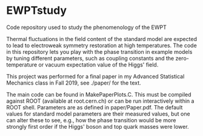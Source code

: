 # EWPTstudy
Code repository used to study the phenomenology of the EWPT

Thermal fluctuations in the field content of the standard model are expected to lead to electroweak symmetry restoration at high temperatures. The code in this repository lets you play with the phase transition in example models by tuning different parameters, such as coupling constants and the zero-temperature or vacuum expectation value of the Higgs' field.

This project was performed for a final paper in my Advanced Statistical Mechanics class in Fall 2019, see ./paper/ for the text.

The main code can be found in MakePaperPlots.C. This must be compiled against ROOT (available at root.cern.ch) or can be run interactively within a ROOT shell. Parameters are as defined in paper/Paper.pdf. The default values for standard model parameters are their measured values, but one can alter these to see, e.g., how the phase transition would be more strongly first order if the Higgs' boson and top quark masses were lower.
